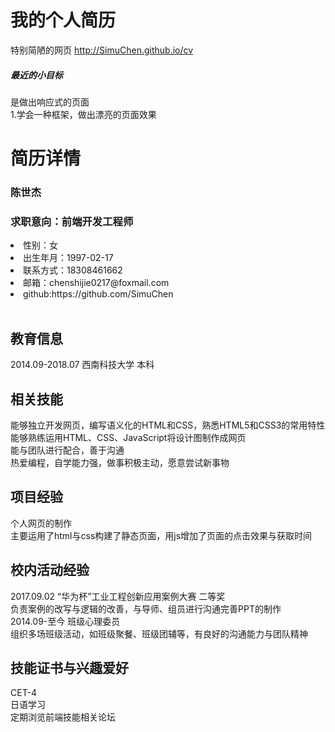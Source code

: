 # 我的个人简历
特别简陋的网页 http://SimuChen.github.io/cv<br>
<h5>最近的小目标</h5>是做出响应式的页面<br/>
1.学会一种框架，做出漂亮的页面效果

# 简历详情
<h3>陈世杰</h3>
<h3>求职意向：前端开发工程师</h3>
<li>性别：女</li>
<li>出生年月：1997-02-17</li>
<li>联系方式：18308461662</li>
<li>邮箱：chenshijie0217@foxmail.com</li>
<li>github:https://github.com/SimuChen</li><br/>

<h2>教育信息</h2>
2014.09-2018.07 西南科技大学 本科<br/>

<h2>相关技能</h2>
能够独立开发网页，编写语义化的HTML和CSS，熟悉HTML5和CSS3的常用特性<br/>
能够熟练运用HTML、CSS、JavaScript将设计图制作成网页<br/>
能与团队进行配合，善于沟通<br/>
热爱编程，自学能力强，做事积极主动，愿意尝试新事物<br/>

<h2>项目经验</h2>
个人网页的制作<br/>
主要运用了html与css构建了静态页面，用js增加了页面的点击效果与获取时间<br/>

<h2>校内活动经验</h2>
2017.09.02	“华为杯”工业工程创新应用案例大赛  二等奖<br/>
负责案例的改写与逻辑的改善，与导师、组员进行沟通完善PPT的制作<br/>
2014.09-至今	班级心理委员<br/>
组织多场班级活动，如班级聚餐、班级团辅等，有良好的沟通能力与团队精神<br/>

<h2>技能证书与兴趣爱好</h2>
CET-4<br/>
日语学习<br/>
定期浏览前端技能相关论坛<br/>
